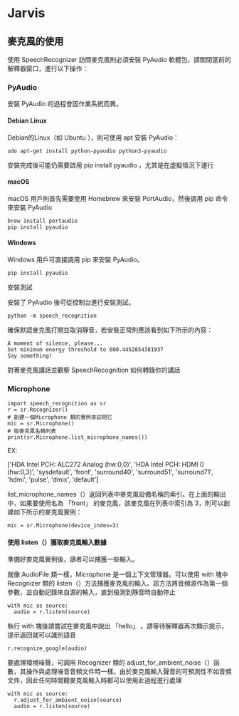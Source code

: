 # Jarvis

## 麥克風的使用

使用 SpeechRecognizer 訪問麥克風則必須安裝 PyAudio 軟體包，請關閉當前的解釋器窗口，進行以下操作：

### PyAudio

安裝 PyAudio 的過程會因作業系統而異。

#### Debian Linux

Debian的Linux（如 Ubuntu ），則可使用 apt 安裝 PyAudio：

    udo apt-get install python-pyaudio python3-pyaudio

安裝完成後可能仍需要啟用 pip install pyaudio ，尤其是在虛擬情況下運行

#### macOS

macOS 用戶則首先需要使用 Homebrew 來安裝 PortAudio，然後調用 pip 命令來安裝 PyAudio

    brew install portaudio
    pip install pyaudio

#### Windows

Windows 用戶可直接調用 pip 來安裝 PyAudio。

    pip install pyaudio

安裝測試

安裝了 PyAudio 後可從控制台進行安裝測試。

    python -m speech_recognition

確保默認麥克風打開並取消靜音，若安裝正常則應該看到如下所示的內容：

    A moment of silence, please...
    Set minimum energy threshold to 600.4452854381937
    Say something!

對著麥克風講話並觀察 SpeechRecognition 如何轉錄你的講話

### Microphone

    import speech_recognition as sr
    r = sr.Recognizer()
    # 創建一個Microphone 類的實例來訪問它
    mic = sr.Microphone()
    # 取麥克風名稱列表
    print(sr.Microphone.list_microphone_names())

EX:

['HDA Intel PCH: ALC272 Analog (hw:0,0)', 'HDA Intel PCH: HDMI 0 (hw:0,3)', 'sysdefault', 'front', 'surround40', 'surround51', 'surround71', 'hdmi', 'pulse', 'dmix', 'default']

list_microphone_names（）返回列表中麥克風設備名稱的索引。在上面的輸出中，如果要使用名為 「front」 的麥克風，該麥克風在列表中索引為 3，則可以創建如下所示的麥克風實例：

    mic = sr.Microphone(device_index=3)

#### 使用 listen（）獲取麥克風輸入數據

準備好麥克風實例後，讀者可以捕獲一些輸入。

就像 AudioFile 類一樣，Microphone 是一個上下文管理器。可以使用 with 塊中 Recognizer 類的 listen（）方法捕獲麥克風的輸入。該方法將音頻源作為第一個參數，並自動記錄來自源的輸入，直到檢測到靜音時自動停止

    with mic as source:
      audio = r.listen(source)

執行 with 塊後請嘗試在麥克風中說出 「hello」 。請等待解釋器再次顯示提示，提示返回就可以識別語音

    r.recognize_google(audio)

要處理環境噪聲，可調用 Recognizer 類的 adjust_for_ambient_noise（）函數，其操作與處理噪音音頻文件時一樣。由於麥克風輸入聲音的可預測性不如音頻文件，因此任何時間聽麥克風輸入時都可以使用此過程進行處理

    with mic as source:
      r.adjust_for_ambient_noise(source)
      audio = r.listen(source)

    
